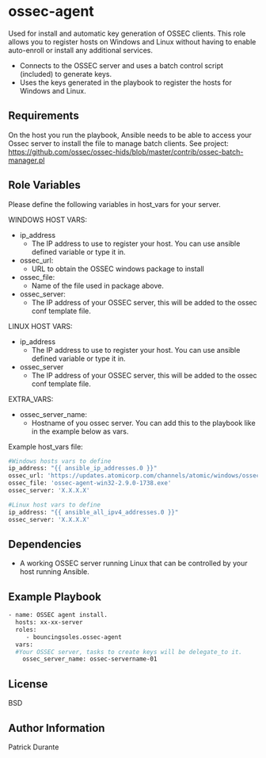 ossec-agent
=========
Used for install and automatic key generation of OSSEC clients.  This role allows you to register hosts on Windows and Linux without having to enable auto-enroll or install any additional services.  

- Connects to the OSSEC server and uses a batch control script (included) to generate keys.
- Uses the keys generated in the playbook to register the hosts for Windows and Linux.

Requirements
------------
On the host you run the playbook, Ansible needs to be able to access your Ossec server to install the file to manage batch clients.
See project: https://github.com/ossec/ossec-hids/blob/master/contrib/ossec-batch-manager.pl

Role Variables
--------------
Please define the following variables in host_vars for your server.

WINDOWS HOST VARS:
 - ip_address
   - The IP address to use to register your host.  You can use ansible defined variable or type it in.
 - ossec_url:
   - URL to obtain the OSSEC windows package to install
 - ossec_file:
   - Name of the file used in package above.
 - ossec_server:
   - The IP address of your OSSEC server, this will be added to the ossec conf template file.

LINUX HOST VARS:
 - ip_address
   - The IP address to use to register your host.  You can use ansible defined variable or type it in.
 - ossec_server
   - The IP address of your OSSEC server, this will be added to the ossec conf template file.

EXTRA_VARS:
 - ossec_server_name: 
   - Hostname of you ossec server.  You can add this to the playbook like in the example below as vars.

Example host_vars file:
```sh
#Windows hosts vars to define
ip_address: "{{ ansible_ip_addresses.0 }}"
ossec_url: 'https://updates.atomicorp.com/channels/atomic/windows/ossec-agent-win32-2.9.0-1738.exe'
ossec_file: 'ossec-agent-win32-2.9.0-1738.exe'
ossec_server: 'X.X.X.X'

#Linux host vars to define
ip_address: "{{ ansible_all_ipv4_addresses.0 }}"
ossec_server: 'X.X.X.X'
```

Dependencies
------------
- A working OSSEC server running Linux that can be controlled by your host running Ansible.

Example Playbook
----------------

```sh
- name: OSSEC agent install.
  hosts: xx-xx-server
  roles:
     - bouncingsoles.ossec-agent
  vars:
  #Your OSSEC server, tasks to create keys will be delegate_to it.
    ossec_server_name: ossec-servername-01

```

License
-------
BSD

Author Information
------------------
Patrick Durante
